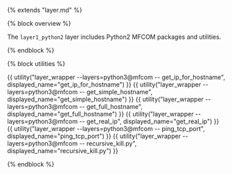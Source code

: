 {% extends "layer.md" %}

{% block overview %}

The `layer1_python2` layer includes Python2 MFCOM packages and utilities.

{% endblock %}

{% block utilities %}

{{ utility("layer_wrapper --layers=python3@mfcom -- get_ip_for_hostname", displayed_name="get_ip_for_hostname") }}
{{ utility("layer_wrapper --layers=python3@mfcom -- get_simple_hostname", displayed_name="get_simple_hostname") }}
{{ utility("layer_wrapper --layers=python3@mfcom -- get_full_hostname", displayed_name="get_full_hostname") }}
{{ utility("layer_wrapper --layers=python3@mfcom -- get_real_ip", displayed_name="get_real_ip") }}
{{ utility("layer_wrapper --layers=python3@mfcom -- ping_tcp_port", displayed_name="ping_tcp_port") }}
{{ utility("layer_wrapper --layers=python3@mfcom -- recursive_kill.py", displayed_name="recursive_kill.py") }}

{% endblock %}
